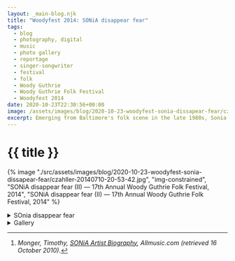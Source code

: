 ```yaml
---
layout: _main-blog.njk
title: "Woodyfest 2014: SONiA disappear fear"
tags: 
  - blog
  - photography, digital
  - music
  - photo gallery
  - reportage
  - singer-songwriter
  - festival
  - folk
  - Woody Guthrie
  - Woody Guthrie Folk Festival
  - Woodyfest 2014
date: 2020-10-23T22:30:56+00:00
image: /assets/images/blog/2020-10-23-woodyfest-sonia-dissapear-fear/czahller-20140710-20-53-42.jpg
excerpt: Emerging from Baltimore's folk scene in the late 1980s, Sonia Rutstein formed the folk-duo Disappear Fear (stylized “disappear fear”) with her sister Cindy Frank.
---
```

<!-- markdownlint-disable MD025 -->
# {{ title }}

<!-- markdownlint-enable MD025 --><mpb-dialog-img>

{% image "./src/assets/images/blog/2020-10-23-woodyfest-sonia-dissapear-fear/czahller-20140710-20-53-42.jpg", "img-constrained", "SONiA disappear fear (II) — 17th Annual Woody Guthrie Folk Festival, 2014", "SONiA disappear fear (II) — 17th Annual Woody Guthrie Folk Festival, 2014" %}</mpb-dialog-img>

<div class="widget__wrapper">
  <details name="tabs">
    <summary>SOnia disappear fear</summary>
    <div>

## SOnia disappear fear

<div class="drop-cap">

Emerging from Baltimore's folk scene in the <time datetime="1987">late 1980</time>s, <span class="h-card p-name">Sonia Rutstein</span> formed the folk-duo <span class="h-card p-organization">Disappear Fear</span> (stylized &ldquo;disappear fear&rdquo;) with her sister <span class="h-card p-name">Cindy Frank</span>.[^1]

[^1]: <cite class="full-citation">Monger, Timothy, <cite class="short-work"><a href="//www.allmusic.com/artist/sonia-mn0000754943/biography" target="_blank" rel="noopener noreferrer">SONiA Artist Biography</a>,</cite> Allmusic.com (retrieved <time datetime="2020-10-16">16 October 2010</time>).</cite>
</div>

Following her sister's departure, Rutstein released a spate of solo albums, often working with other musicians, sometimes under the name <span class="h-card p-organization">disappear fear</span>, sometimes under the moniker <span class="h-card p-organization">SONiA</span>, sometimes as <span class="h-card p-organization">SONiA and disappear fear</span>. Since the beginning, her music has treated themes of social justice, feminism, and <abbr>LGBTQIA</abbr> issues. She is the recipient of dozens of awards and prestigious nominations, including a Grammy nomination for Folk Album of the Year.

For her <time datetime="2014-07-10T20:30:00-5:00">2014</time> appearance she performed as <span class="h-card p-name p-nickname p-organization">SONiA disappear fear</span>. This was her third of five appearances at the festival. Woodyfest regular <span class="h-card p-name">Don Conoscenti</span> joined her near the end of her set.
  </div></details>
  <details name="tabs">
    <summary>Gallery</summary><div>

## Gallery

<mpb-dialog-gallery hint rel cols="8">
  
  ![SONiA disappear fear (I) — 17th Annual Woody Guthrie Folk Festival, 2014](/assets/images/blog/2020-10-23-woodyfest-sonia-dissapear-fear/czahller-20140710-20-36-33.jpg)
  ![SONiA at Keyboard — 17th Annual Woody Guthrie Folk Festival, 2014](/assets/images/blog/2020-10-23-woodyfest-sonia-dissapear-fear/czahller-20140710-20-41-48.jpg)
  ![SONiA with Audience — 17th Annual Woody Guthrie Folk Festival, 2014](/assets/images/blog/2020-10-23-woodyfest-sonia-dissapear-fear/czahller-20140710-20-45-57.jpg)
  ![Don Conoscenti Joins SONiA disappear fear — 17th Annual Woody Guthrie Folk Festival, 2014](/assets/images/blog/2020-10-23-woodyfest-sonia-dissapear-fear/czahller-20140710-20-50-39.jpg)
  ![Jammin' with Don Con — 17th Annual Woody Guthrie Folk Festival, 2014](/assets/images/blog/2020-10-23-woodyfest-sonia-dissapear-fear/czahller-20140710-20-51-47.jpg)
  ![SONiA disappear fear (II) — 17th Annual Woody Guthrie Folk Festival, 2014](/assets/images/blog/2020-10-23-woodyfest-sonia-dissapear-fear/czahller-20140710-20-53-42.jpg)
  ![SONiA disappear fear (III) — 17th Annual Woody Guthrie Folk Festival, 2014](/assets/images/blog/2020-10-23-woodyfest-sonia-dissapear-fear/czahller-20140710-20-54-23.jpg)
  ![Don Con — 17th Annual Woody Guthrie Folk Festival, 2014](/assets/images/blog/2020-10-23-woodyfest-sonia-dissapear-fear/czahller-20140710-20-56-30.jpg)
  ![Final Jam — 17th Annual Woody Guthrie Folk Festival, 2014](/assets/images/blog/2020-10-23-woodyfest-sonia-dissapear-fear/czahller-20140710-21-10-45.jpg)
</mpb-dialog-gallery></div></details></div>

